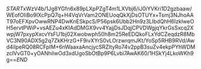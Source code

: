 $START$xWzV4b/1Jg8YGfn6x89pLXpPZgT4m1LXVbj6/iJ0iYVKri1D2gzbaaw/WEofOIiBo9IXcPpQ7q+H4VqVrVam2ONEUoqQkXjDsOTUYx+Tsmj3NJhoAAT97oEFXpvOwwRNP4DwKnESkpcS/P56psk6Ubb2Hn9z3LIbdQhH6IzklweOH5ervtPWiP+vsAEZu4xKIAdDMGX9vv4YajjDsJDqjCPVDWgjqYkrGsSxcq2XwpjW7pxypXxcvYsFU1bj02Xwobwph50h8m25ReEDQkoFLxYdCZeqdzR8MbVC3N90ADX5g2q7ZkKHrzG+F9ivXYrS0vLOrzwrqmJKt/YoSp5RHB9RVd/Awd4iIpeRQ08RCFpIM+6nWaaxaAncjycSRZItyRo74v2ppB3suZv4ekpPYhWDMzclVvGT0+yOANhilwOd3xdUgoSbOtBp9P6Lvbi7AwAK60/1HSkYj4LkoWKh9g==$END$